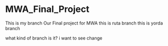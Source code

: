 # MWA_Final_Project 
This is my branch
Our Final project for MWA
this is ruta branch
this is yorda branch

what kind of branch is it?
i want to see change